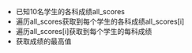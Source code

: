 - 已知10名学生的各科成绩all\_scores
- 遍历all\_scores获取到每个学生的各科成绩all\_scores[i]
- 遍历all\_scores[i]获取到每个学生的每科成绩
- 获取成绩的最高值